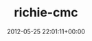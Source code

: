 ---
title:		"richie-cmc"
mediatype:		"upload"
description:		"TBC"
date:		"2012-05-25 22:01:11+00:00"
album:		"music"
filename:		"richie-cmc.md"
series:		""
cl_public_id:		"music/richie-cmc"
cl_version:		1497004862
format:		"tiff"
bytes:		1287320
width:		954
height:		1440
exposure_mode:		"Auto"
program:		"Aperture-priority AE"
aperture:		"2.8"
focal_length:		"130.0 mm"
iso:		"5000"
shutter_speed:		"1/160"
metering:		"Center-weighted average"
flash:		"Off, Did not fire"
white_balance:		"Manual"
colour_temp:		"No colour temperature"
has_crop:		"No"
orientation:		"Horizontal (normal)"
camera_model:		"NIKON D7000"
lens_info:		"70-200mm f/2.8"
artist:		"Matt Finucane"
x_resolution:		"300"
y_resolution:		"300"
---